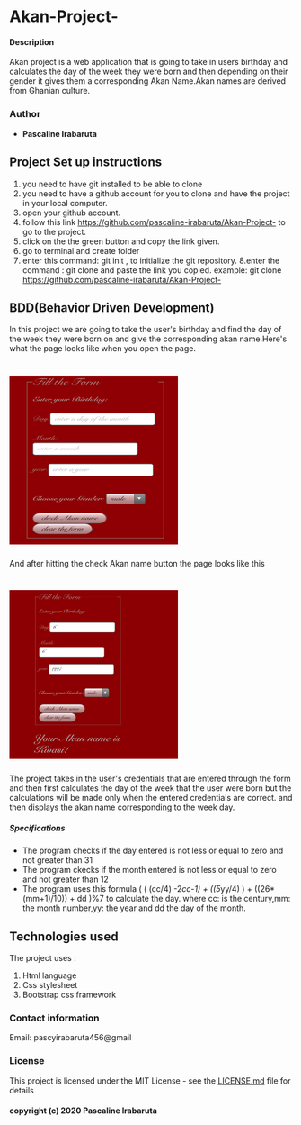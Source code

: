 # Akan-Project-
#### Description
Akan project is a web application that is going to take in users birthday and calculates the day of the week they were born
and then depending on their gender it gives them a corresponding Akan Name.Akan names are derived from Ghanian culture.

### Author
* **Pascaline Irabaruta**
## Project Set up instructions
 
 1. you need to have git installed to be able to clone
 2. you need to have a github account for you to clone and have the project in your local computer. 
 3. open your github account.
 4. follow this link https://github.com/pascaline-irabaruta/Akan-Project- to go to the project.
 5. click on the the green button and copy the link given.
 6. go to terminal and create folder
 7. enter this command: git init , to initialize the git repository.
 8.enter the command : git clone and paste the link you copied.
    example: git clone https://github.com/pascaline-irabaruta/Akan-Project- 

## BDD(Behavior Driven Development)
In this project we are going to take the user's birthday and find the day of the week they were born on and give the corresponding akan name.Here's what the page looks like when you open the page.
# <img src ="https://github.com/pascaline-irabaruta/Akan-Project-/blob/master/1.jpeg" width=300px height=300px>
And after hitting the check Akan name button the page looks like this
# <img src ="https://github.com/pascaline-irabaruta/Akan-Project-/blob/master/2.jpeg" width=300px height=300px>
The project takes in the user's credentials that are entered through the form and then first calculates the day of the week that the user were born but the calculations will be made only when the entered credentials are correct. and then displays the akan name corresponding to the week day.
##### Specifications
* The program checks if the day entered is not less or equal to zero and not greater than 31
* The program ckecks if the month entered is not less or equal to zero and not greater than 12
* The program uses this formula ( ( (cc/4) -2*cc-1) + ((5*yy/4) ) + ((26*(mm+1)/10)) + dd )%7 to calculate the day.
   where cc: is the century,mm: the month number,yy: the year and dd the day of the month.
   
   
## Technologies used
The project uses :
 1. Html language
 2. Css stylesheet
 3. Bootstrap css framework
 ### Contact information
 Email: pascyirabaruta456@gmail
 ### License
 This project is licensed under the MIT License - see the [LICENSE.md](LICENSE.md) file for details
 #### copyright (c) 2020 Pascaline Irabaruta
